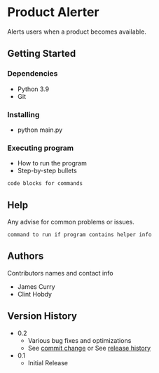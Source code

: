 # Product Alerter

Alerts users when a product becomes available.

## Getting Started

### Dependencies

* Python 3.9
* Git

### Installing

* python main.py

### Executing program

* How to run the program
* Step-by-step bullets
```
code blocks for commands
```

## Help

Any advise for common problems or issues.
```
command to run if program contains helper info
```

## Authors

Contributors names and contact info

* James Curry
* Clint Hobdy

## Version History

* 0.2
    * Various bug fixes and optimizations
    * See [commit change]() or See [release history]()
* 0.1
    * Initial Release